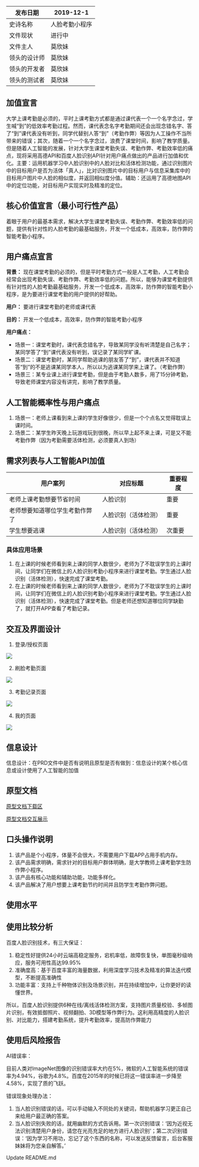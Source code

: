 

发布日期    | 2019-12-1 
---------|------
史诗名称     | 人脸考勤小程序
文件现状     | 进行中 
文件主人     | 莫欣妹 
领头的设计师 | 莫欣妹 
领头的开发者 | 莫欣妹  
领头的测试者 | 莫欣妹  


## 加值宣言

大学上课考勤是必须的，平时上课考勤方式都是通过课代表一个一个名字念过，学生喊“到”的低效率考勤过程。然而，课代表念名字考勤期间还会出现念错名字、答了“到”课代表没有听到，同学代替别人答“到”（考勤作弊）等因为人工操作不当所带来的错误；其次，随着一个一个名字念过，浪费了课堂时间，影响了教学质量。但是随着人工智能的发展，针对大学生课堂考勤失误、考勤作弊、考勤效率低的痛点，现将采用高德API和百度人脸识别API针对用户痛点做出的产品进行加值和优化。主要：运用机器学习中人脸识别中的人脸对比和活体检测功能，通过识别图片中的目标用户是否为活体「真人」，比对识别图片中的目标用户与信息采集库中的目标用户图片中人脸的相似度，并返回相似度分值。辅助：还运用了高德地图API中的定位功能，对目标用户实现实时及精准的定位。

## 核心价值宣言（最小可行性产品）

着眼于用户的最基本需求，解决大学生课堂考勤失误、考勤作弊、考勤效率低的问题，提供有针对性的人脸考勤的最基础服务，开发一个低成本，高效率，防作弊的智能考勤小程序。

## 用户痛点宣言

**背景：**
现在课堂考勤的必须的，但是平时考勤方式一般是人工考勤，人工考勤会经常会出现考勤失误、考勤作弊、考勤效率低的问题。所以，能够为课堂考勤提供有针对性的人脸考勤最基础服务，开发一个低成本，高效率，防作弊的智能考勤小程序，是为要进行课堂考勤的用户提供的好帮助。

**用户：**
要进行课堂考勤的老师或课代表

**目的：**
开发一个低成本，高效率，防作弊的智能考勤小程序

**用户痛点：**
- 场景一：课堂考勤时，课代表念错名字，导致某同学没有听清楚是自己名字；某同学答了“到”课代表没有听到，误记录了某同学旷课。
- 场景二：课堂考勤时，某同学帮助逃课的朋友答了“到”，课代表并不知道答“到”的不是逃课某同学本人，所以以为逃课某同学来上课了。（考勤作弊）
- 场景三：某专业课上进行课堂考勤，但是由于考勤人数多，用了15分钟考勤，导致老师课堂内容没有讲完，影响了教学质量。

## 人工智能概率性与用户痛点

1. 场景一：老师上课看到来上课的学生好像很少，但是一个个点名又觉得耽误上课时间。
2. 场景二：某学生昨天晚上玩游戏玩到很晚，所以早上起不来上课，可是又不能考勤作弊（因为考勤需要活体检测，必须要真人到场）

## 需求列表与人工智能API加值

用户案列 | 对应标题 | 重要程度
----|------|----
老师上课考勤想要节省时间 | 人脸识别  | 重要
老师想要知道哪位学生考勤作弊了 | 人脸识别（活体检测）  | 重要
学生想要逃课 | 人脸识别（活体检测）  | 次重要 

### 具体应用场景

1. 在上课的时候老师看到来上课的同学人数很少，老师为了不耽误学生的上课时间，让同学们在微信上的人脸识别考勤小程序来进行课堂考勤。学生通过人脸识别（活体检测），快速完成了课堂考勤。
2. 在上课的时候老师看到来上课的同学人数很少，老师为了不耽误学生的上课时间，让同学们在微信上的人脸识别考勤小程序来进行课堂考勤。学生通过人脸识别（活体检测），快速完成了课堂考勤。但是老师还想知道哪位同学缺勤了，就打开APP查看了考勤记录。

## 交互及界面设计

1. 登录/授权页面


![](https://github.com/NFUNM067/API_ML_AI/blob/master/login.png)

2. 刷脸考勤页面


![](https://github.com/NFUNM067/API_ML_AI/blob/master/face.png)

3. 考勤记录页面


![](https://github.com/NFUNM067/API_ML_AI/blob/master/records.png)

4. 我的页面


![](https://github.com/NFUNM067/API_ML_AI/blob/master/my.png)

## 信息设计 

信息设计：在PRD文件中是否有说明且原型是否有做到：信息设计的某个核心信息或设计使用了人工智能的加值

## 原型文档 

[原型文档下载区](https://github.com/NFUNM067/Product-document)

[原型文档交互展示](https://github.com/NFUNM067/Product-document)

## 口头操作说明

1. 该产品是个小程序，体量不会很大，不需要用户下载APP占用手机内存。
2. 该产品需求明确，需求针对的目标用户群体明确，是大学教师上课考勤学生防作弊小程序。
3. 该产品有核心功能和辅助功能，功能多样化。
4. 该产品解决了用户想要上课考勤节约时间并且防学生考勤作弊问题。

## 使用水平

## 使用比较分析

百度人脸识别技术，有三大保证：

1. 稳定性好提供24小时云端高稳定服务，宕机率低，故障恢复快，单图毫秒级响应，服务可用性高达99.95%
2. 准确度高：基于百度丰富的海量数据，利用深度学习技术及精准的算法迭代模型，不断提高准确性
3. 功能丰富：支持上千种物体识别及场景识别，并在持续增加中，让你更好的读懂世界。

所以，百度人脸识别提供6种在线/离线活体检测方案，支持图片质量校验、多帧图片识别，有效抵御照片、视频翻拍、3D模型等作弊行为。这利用高精度的人脸识别、对比能力，搭建考勤系统，提升考勤效率，提高防作弊能力

## 使用后风险报告

AI错误率：

目前人类对ImageNet图像的识别错误率大约在5%，微软的人工智能系统的错误率为4.94%，谷歌为4.8%。百度在2015年的时候已将这一错误率进一步降至4.58%，实现了质的飞跃。

错误现象处理办法：

1. 当人脸识别错误的话，可以手动输入不同处的关键词，帮助机器学习更正自己来给用户最正确的答案。
2. 当人脸识别失败的话，就用幽默的方式告诉用。第一次识别错误：‘因为近视无法识别清楚用户身份，请您在光亮充足的地方进行人脸识别’；第二次识别错误：‘因为学习不用功，忘记了这个东西的名称，可以发送反馈留言，后台客服妹妹将为您亲自解答。’

Update README.md

